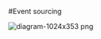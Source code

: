 #Event sourcing 

![diagram-1024x353 png](https://github.com/oleggugunava/EventSourcing.Demo/assets/105415692/38e9788f-4f94-4126-b753-6f1b023353f1)
